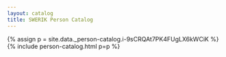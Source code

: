 ```yaml
---
layout: catalog
title: SWERIK Person Catalog
---
```

{% assign p = site.data._person-catalog.i-9sCRQAt7PK4FUgLX6kWCiK %}
{% include person-catalog.html p=p %}

